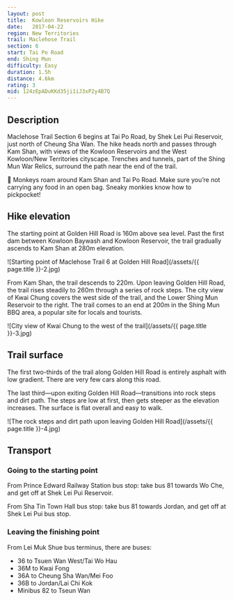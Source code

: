 ```yaml
---
layout: post
title:  Kowloon Reservoirs Hike
date:   2017-04-22
region: New Territories
trail: Maclehose Trail
section: 6
start: Tai Po Road
end: Shing Mun
difficulty: Easy
duration: 1.5h
distance: 4.6km
rating: 3
mid: 124zEpADuKKd35ji1iJ3xP2y4B7Q
---
```

## Description

Maclehose Trail Section 6 begins at Tai Po Road, by Shek Lei Pui Reservoir, just north of Cheung Sha Wan. The hike heads north and passes through Kam Shan, with views of the Kowloon Reservoirs and the West Kowloon/New Territories cityscape. Trenches and tunnels, part of the Shing Mun War Relics, surround the path near the end of the trail.

🐒 Monkeys roam around Kam Shan and Tai Po Road. Make sure you’re not carrying any food in an open bag. Sneaky monkies know how to pickpocket!

## Hike elevation

The starting point at Golden Hill Road is 160m above sea level. Past the first dam between Kowloon Baywash and Kowloon Reservoir, the trail gradually ascends to Kam Shan at 280m elevation.

![Starting point of Maclehose Trail 6 at Golden Hill Road](/assets/{{ page.title }}-2.jpg)

From Kam Shan, the trail descends to 220m. Upon leaving Golden Hill Road, the trail rises steadily to 260m through a series of rock steps. The city view of Kwai Chung covers the west side of the trail, and the Lower Shing Mun Reservoir to the right. The trail comes to an end at 200m in the Shing Mun BBQ area, a popular site for locals and tourists.

![City view of Kwai Chung to the west of the trail](/assets/{{ page.title }}-3.jpg)

## Trail surface

The first two-thirds of the trail along Golden Hill Road is entirely asphalt with low gradient. There are very few cars along this road.

The last third—upon exiting Golden Hill Road—transitions into rock steps and dirt path. The steps are low at first, then gets steeper as the elevation increases. The surface is flat overall and easy to walk.

![The rock steps and dirt path upon leaving Golden Hill Road](/assets/{{ page.title }}-4.jpg)

## Transport

### Going to the starting point

From Prince Edward Railway Station bus stop: take bus 81 towards Wo Che, and get off at Shek Lei Pui Reservoir.

From Sha Tin Town Hall bus stop: take bus 81 towards Jordan, and get off at Shek Lei Pui bus stop.

### Leaving the finishing point

From Lei Muk Shue bus terminus, there are buses:
- 36 to Tsuen Wan West/Tai Wo Hau
- 36M to Kwai Fong
- 36A to Cheung Sha Wan/Mei Foo
- 36B to Jordan/Lai Chi Kok
- Minibus 82 to Tseun Wan